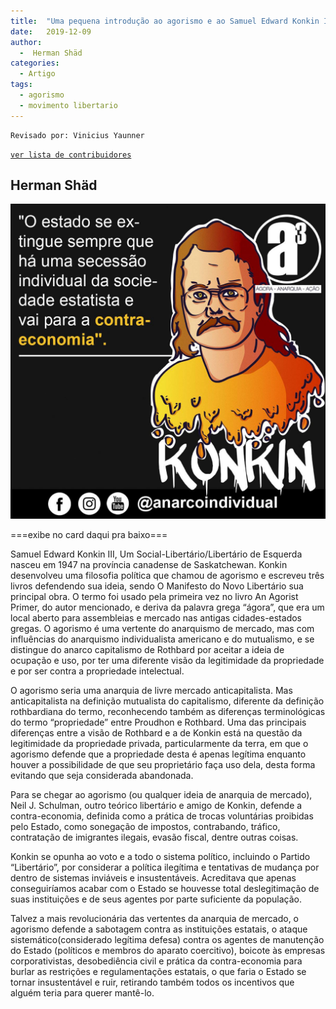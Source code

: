 ```yaml
---
title:  "Uma pequena introdução ao agorismo e ao Samuel Edward Konkin III "
date:   2019-12-09
author:
  -  Herman Shäd
categories:
  - Artigo
tags:
  - agorismo
  - movimento libertario
---
```

```
Revisado por: Vinicius Yaunner
```
[```ver lista de contribuidores```](/about/#contribuidores)


## Herman Shäd

![stuff/konkin-citacao.jpg](../stuff/konkin-citacao.jpg)

===exibe no card daqui pra baixo===


Samuel Edward Konkin III, Um Social-Libertário/Libertário de Esquerda nasceu em 1947 na província canadense de Saskatchewan. Konkin desenvolveu uma filosofia política que chamou de agorismo e escreveu três livros defendendo sua ideia, sendo O Manifesto do Novo Libertário sua principal obra. O termo foi usado pela primeira vez no livro An Agorist Primer, do autor mencionado, e deriva da palavra grega “ágora”, que era um local aberto para assembleias e mercado nas antigas cidades-estados gregas. O agorismo é uma vertente do anarquismo de mercado, mas com influências do anarquismo individualista americano e do mutualismo, e se distingue do anarco capitalismo de Rothbard por aceitar a ideia de ocupação e uso, por ter uma diferente visão da legitimidade da propriedade e por ser contra a propriedade intelectual.

O agorismo seria uma anarquia de livre mercado anticapitalista. Mas anticapitalista na definição mutualista do capitalismo, diferente da definição rothbardiana do termo, reconhecendo também as diferenças terminológicas do termo “propriedade” entre Proudhon e Rothbard. Uma das principais diferenças entre a visão de Rothbard e a de Konkin está na questão da legitimidade da propriedade privada, particularmente da terra, em que o agorismo defende que a propriedade desta é apenas legítima enquanto houver a possibilidade de que seu proprietário faça uso dela, desta forma evitando que seja considerada abandonada.

Para se chegar ao agorismo (ou qualquer ideia de anarquia de mercado), Neil J. Schulman, outro teórico libertário e amigo de Konkin, defende a contra-economia, definida como a prática de trocas voluntárias proibidas pelo Estado, como sonegação de impostos, contrabando, tráfico, contratação de imigrantes ilegais, evasão fiscal, dentre outras coisas.

Konkin se opunha ao voto e a todo o sistema político, incluindo o Partido “Libertário”, por considerar a política ilegítima e tentativas de mudança por dentro de sistemas inviáveis e insustentáveis. Acreditava que apenas conseguiríamos acabar com o Estado se houvesse total deslegitimação de suas instituições e de seus agentes por parte suficiente da população.

Talvez a mais revolucionária das vertentes da anarquia de mercado, o agorismo defende a sabotagem contra as instituições estatais, o ataque sistemático(considerado legítima defesa) contra os agentes de manutenção do Estado (políticos e membros do aparato coercitivo), boicote às empresas corporativistas, desobediência civil e prática da contra-economia para burlar as restrições e regulamentações estatais, o que faria o Estado se tornar insustentável e ruir, retirando também todos os incentivos que alguém teria para querer mantê-lo.
